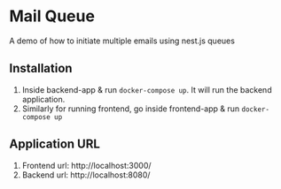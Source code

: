 # Mail Queue
A demo of how to initiate multiple emails using nest.js queues


## Installation

1. Inside backend-app & run `docker-compose up`. It will run the backend application.
2. Similarly for running frontend, go inside frontend-app & run `docker-compose up`

## Application URL
1. Frontend url: http://localhost:3000/
2. Backend url:  http://localhost:8080/
